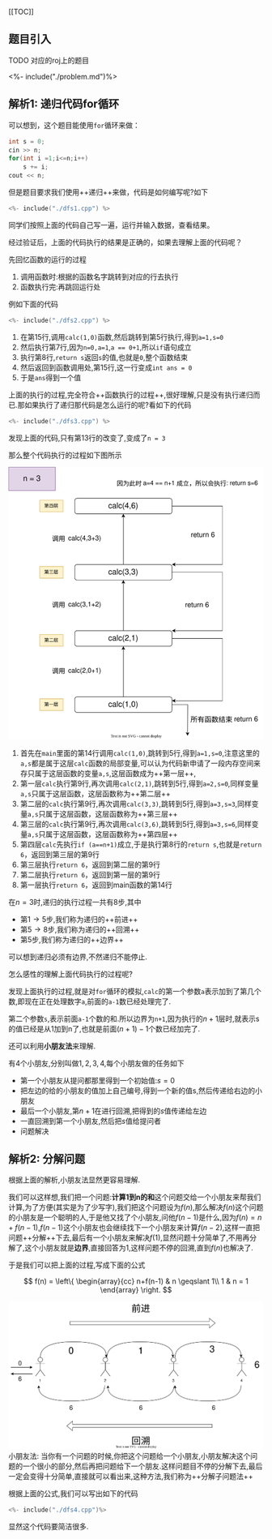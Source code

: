 [[TOC]]

## 题目引入
TODO 对应的roj上的题目


<%- include("./problem.md")%>


## 解析1: 递归代码for循环

可以想到，这个题目能使用`for`循环来做：

```cpp
int s = 0;
cin >> n;
for(int i =1;i<=n;i++)
    s += i;
cout << n;
```

但是题目要求我们使用++递归++来做，代码是如何编写呢?如下

```cpp
<%- include("./dfs1.cpp") %>
```

同学们按照上面的代码自己写一遍，运行并输入数据，查看结果。

经过验证后，上面的代码执行的结果是正确的，如果去理解上面的代码呢？

先回忆函数的运行的过程

1. 调用函数时:根据的函数名字跳转到对应的行去执行
2. 函数执行完:再跳回运行处


例如下面的代码

```cpp
<%- include("./dfs2.cpp") %>
```

1. 在第15行,调用`calc(1,0)`函数,然后跳转到第5行执行,得到`a=1,s=0`
2. 然后执行第7行,因为`n=0,a=1`,`a == 0+1`,所以`if`语句成立
3. 执行第8行,`return s`返回`s`的值,也就是`0`,整个函数结束
4. 然后返回到函数调用处,第15行,这一行变成`int ans = 0`
5. 于是`ans`得到一个值

上面的执行的过程,完全符合++函数执行的过程++,很好理解,只是没有执行递归而已.那如果执行了递归那代码是怎么运行的呢?看如下的代码


```cpp
<%- include("./dfs3.cpp") %>
```

发现上面的代码,只有第13行的改变了,变成了`n = 3`

那么整个代码执行的过程如下图所示

![calc process](./dfs.svg)


1. 首先在`main`里面的第14行调用`calc(1,0)`,跳转到5行,得到`a=1,s=0`,注意这里的`a,s`都是属于这层`calc`函数的局部变量,可以认为代码新申请了一段内存空间来存只属于这层函数的变量`a,s`,这层函数成为++第一层++,
2. 第一层`calc`执行第9行,再次调用`calc(2,1)`,跳转到5行,得到`a=2,s=0`,同样变量`a,s`只属于这层函数，这层函数称为++第二层++
3. 第二层的`calc`执行第9行,再次调用`calc(3,3)`,跳转到5行,得到`a=3,s=3`,同样变量`a,s`只属于这层函数，这层函数称为++第三层++
4. 第三层的`calc`执行第9行,再次调用`calc(3,6)`,跳转到5行,得到`a=3,s=6`,同样变量`a,s`只属于这层函数，这层函数称为++第四层++
5. 第四层`calc`先执行`if (a==n+1)`成立,于是执行第8行的`return s`,也就是`return 6`，返回到第三层的第9行
6. 第三层执行`return 6`，返回到第二层的第9行
7. 第二层执行`return 6`，返回到第一层的第9行
8. 第一层执行`return 6`，返回到main函数的第14行


在$n=3$时,递归的执行过程一共有$8$步,其中

- 第$1 \to 5$步,我们称为递归的++前进++
- 第$5 \to 8$步,我们称为递归的++回溯++
- 第$5$步,我们称为递归的++边界++

可以想到递归必须有边界,不然递归不能停止.

怎么感性的理解上面代码执行的过程呢?

发现上面执行的过程,就是对`for`循环的模拟,`calc`的第一个参数`a`表示加到了第几个数,即现在正在处理数字`a`,前面的`a-1`数已经处理完了.

第二个参数`s`,表示前面`a-1`个数的和.所以边界为`n+1`,因为执行的$n+1$层时,就表示s的值已经是从1加到n了,也就是前面$(n+1)-1$个数已经加完了.

还可以利用**小朋友法**来理解.


有4个小朋友,分别叫做$1,2,3,4$,每个小朋友做的任务如下

- 第一个小朋友从提问都那里得到一个初始值:$s=0$
- 把左边的给的小朋友的值加上自己编号,得到一个新的值s,然后传递给右边的小朋友
- 最后一个小朋友,第$n+1$在进行回溯,把得到的$s$值传递给左边
- 一直回溯到第一个小朋友,然后把$s$值给提问者
- 问题解决


## 解析2: 分解问题

根据上面的解析,小朋友法显然更容易理解.

我们可以这样想,我们把一个问题:**计算1到n的和**这个问题交给一个小朋友来帮我们计算,为了方便(其实是为了少写字),我们把这个问题设为$f(n)$,那么解决$f(n)$这个问题的小朋友是一个聪明的人,于是他又找了个小朋友,问他$f(n-1)$是什么,因为$f(n) = n+f(n-1)$,$f(n-1)$这个小朋友也会继续找下一个小朋友来计算$f(n-2)$,这样一直把问题++分解++下去,最后有一个小朋友来解决$f(1)$,显然问题十分简单了,不用再分解了,这个小朋友就是**边界**,直接回答为$1$,这样问题不停的回溯,直到$f(n)$也解决了.


于是我们可以把上面的过程,写成下面的公式

$$
f(n) = 
\left\{
\begin{array}{cc}
   n+f(n-1) & n \geqslant 1\\
   1 & n = 1
\end{array}
\right.
$$

![child](./child.svg)
小朋友法: 当你有一个问题的时候,你把这个问题给一个小朋友,小朋友解决这个问题的一个很小的部分,然后再把问题给下一个朋友.这样问题目不停的分解下去,最后一定会变得十分简单,直接就可以看出来,这种方法,我们称为++分解子问题法++

根据上面的公式,我们可以写出如下的代码

```cpp
<%- include("./dfs4.cpp")%>
```

显然这个代码要简洁很多.